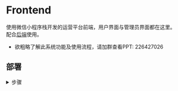 # Frontend

使用微信小程序栈开发的运营平台前端，用户界面与管理员界面都在这里。  
配合[后端](https://github.com/CamBoard/OpenCamwall)使用。  

- 欲粗略了解此系统功能及使用流程，请加群查看PPT: 226427026

## 部署

<details>
<summary>步骤</summary>

> 您需要了解微信小程序开发及发布的所有流程

1. 自行到微信开放平台注册小程序，个人主体的即可
2. 将后端地址填写到微信小程序管理后台的合法URL中
3. 使用本项目源码及你的小程序appid在微信开发者工具中开启
3. 修改app.js中的`using_host`为你的后端地址
4. 自行修改小程序内的标题的内容
5. 发布小程序

</details>
